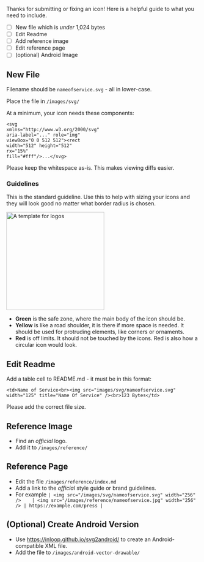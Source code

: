 Thanks for submitting or fixing an icon! Here is a helpful guide to what you need to include.

- [ ] New file which is *under* 1,024 bytes
- [ ] Edit Readme
- [ ] Add reference image
- [ ] Edit reference page
- [ ] (optional) Android Image

## New File

Filename should be `nameofservice.svg` - all in lower-case.

Place the file in `/images/svg/`

At a minimum, your icon needs these components:

```
<svg
xmlns="http://www.w3.org/2000/svg"
aria-label="..." role="img"
viewBox="0 0 512 512"><rect
width="512" height="512"
rx="15%"
fill="#fff"/>...</svg>
```

Please keep the whitespace as-is. This makes viewing diffs easier.

### Guidelines

This is the standard guideline. Use this to help with sizing your icons and they will look good no matter what border radius is chosen.

<img src="https://edent.github.io/SuperTinyIcons/images/guidelines/guideline.svg" width="256" alt="A template for logos" />

- **Green** is the safe zone, where the main body of the icon should be.
- **Yellow** is like a road shoulder, it is there if more space is needed. It should be used for protruding elements, like corners or ornaments.
- **Red** is off limits. It should not be touched by the icons. Red is also how a circular icon would look.


## Edit Readme

Add a table cell to README.md - it must be in this format:

```
<td>Name of Service<br><img src="images/svg/nameofservice.svg" width="125" title="Name Of Service" /><br>123 Bytes</td>
```

Please add the correct file size.

## Reference Image

* Find an *official* logo.
* Add it to `/images/reference/`

## Reference Page

* Edit the file `/images/reference/index.md`
* Add a link to the *official* style guide or brand guidelines.
* For example `| <img src="/images/svg/nameofservice.svg" width="256" />	| <img src="/images/reference/nameofservice.jpg" width="256" />	| https://example.com/press |`

## (Optional) Create Android Version

* Use https://inloop.github.io/svg2android/ to create an Android-compatible XML file.
* Add the file to `/images/android-vector-drawable/`
